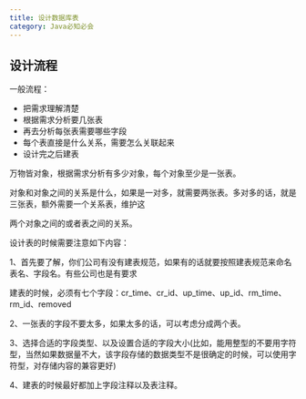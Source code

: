 ```yaml
---
title: 设计数据库表
category: Java必知必会
---
```



## 设计流程

一般流程：

- 把需求理解清楚
- 根据需求分析要几张表
- 再去分析每张表需要哪些字段
- 每个表直接是什么关系，需要怎么关联起来
- 设计完之后建表

万物皆对象，根据需求分析有多少对象，每个对象至少是一张表。

对象和对象之间的关系是什么，如果是一对多，就需要两张表。多对多的话，就是三张表，额外需要一个关系表，维护这

两个对象之间的或者表之间的关系。

设计表的时候需要注意如下内容：

  1、首先要了解，你们公司有没有建表规范，如果有的话就要按照建表规范来命名表名、字段名。有些公司也是有要求

建表的时候，必须有七个字段：cr_time、cr_id、up_time、up_id、rm_time、rm_id、removed

2、一张表的字段不要太多，如果太多的话，可以考虑分成两个表。

3、选择合适的字段类型、以及设置合适的字段大小(比如，能用整型的不要用字符型，当然如果数据量不大，该字段存储的数据类型不是很确定的时候，可以使用字符型，对存储内容的兼容更好)

4、建表的时候最好都加上字段注释以及表注释。





